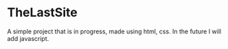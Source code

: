 # TheLastSite
A simple project that is in progress, made using html, css. In the future I will add javascript.
